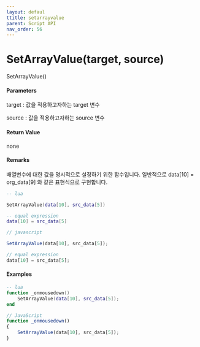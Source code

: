 ```yaml
---
layout: defaul
ttitle: setarrayvalue
parent: Script API
nav_order: 56
---
```

# SetArrayValue\(target, source\)

SetArrayValue\(\)

#### Parameters

target : 값을 적용하고자하는 target 변수

source : 값을 적용하고자하는 source 변수

#### Return Value

none

#### Remarks

배열변수에 대한 값을 명시적으로 설정하기 위한 함수입니다. 일반적으로 data\[10\] = org\_data\[9\] 와 같은 표현식으로 구현합니다.

```lua
-- lua

SetArrayValue(data[10], src_data[5])

-- equal expression
data[10] = src_data[5]
```

```js
// javascript

SetArrayValue(data[10], src_data[5]);

// equal expression
data[10] = src_data[5];
```

#### 

#### Examples

```lua
-- lua
function _onmousedown()
    SetArrayValue(data[10], src_data[5]);
end
```

```js
// JavaScript
function _onmousedown()
{        
    SetArrayValue(data[10], src_data[5]);
}
```



